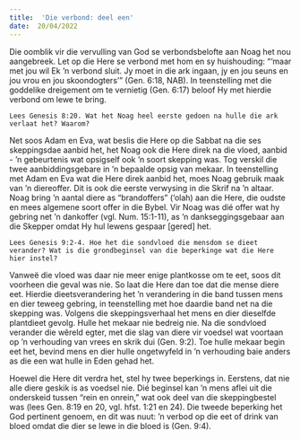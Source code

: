 ```yaml
---
title:  'Die verbond: deel een'
date:  20/04/2022
---
```


Die oomblik vir die vervulling van God se verbondsbelofte aan Noag het nou aangebreek. Let op die Here se verbond met hom en sy huishouding: “‘maar met jou wil Ek ’n verbond sluit. Jy moet in die ark ingaan, jy en jou seuns en jou vrou en jou skoondogters’” (Gen. 6:18, NAB). In teenstelling met die goddelike dreigement om te vernietig (Gen. 6:17) beloof Hy met hierdie verbond om lewe te bring.

`Lees Genesis 8:20. Wat het Noag heel eerste gedoen na hulle die ark verlaat het? Waarom?`

Net soos Adam en Eva, wat beslis die Here op die Sabbat na die ses skeppingsdae aanbid het, het Noag ook die Here direk na die vloed, aanbid - ’n gebeurtenis wat opsigself ook ’n soort skepping was.  Tog verskil die twee aanbiddingsgebare in ’n bepaalde opsig van mekaar. In teenstelling met Adam en Eva wat die Here direk aanbid het, moes Noag gebruik maak van ’n diereoffer. Dit is ook die eerste verwysing in die Skrif na ’n altaar. Noag bring ’n aantal diere as “brandoffers” (‘olah) aan die Here, die oudste en mees algemene soort offer in die Bybel. Vir Noag was dié offer wat hy gebring net ’n dankoffer (vgl. Num. 15:1-11), as ’n dankseggingsgebaar aan die Skepper omdat Hy hul lewens gespaar [gered] het.

`Lees Genesis 9:2-4. Hoe het die sondvloed die mensdom se dieet verander? Wat is die grondbeginsel van die beperkinge wat die Here hier instel?`

Vanweë die vloed was daar nie meer enige plantkosse om te eet, soos dit voorheen die geval was nie. So laat die Here dan toe dat die mense diere eet. Hierdie dieetsverandering het ’n verandering in die band tussen mens en dier teweeg gebring, in teenstelling met hoe daardie band net na die skepping was. Volgens die skeppingsverhaal het mens en dier dieselfde plantdieet gevolg. Hulle het mekaar nie bedreig nie. Na die sondvloed verander die wêreld egter, met die slag van diere vir voedsel wat voortaan op ’n verhouding van vrees en skrik dui (Gen. 9:2). Toe hulle mekaar begin eet het, bevind mens en dier hulle ongetwyfeld in ’n verhouding baie anders as die een wat hulle in Eden gehad het.

Hoewel die Here dit verdra het, stel hy twee beperkings in. Eerstens, dat nie alle diere geskik is as voedsel nie. Dié beginsel kan ’n mens aflei uit die onderskeid tussen “rein en onrein,” wat ook deel van die skeppingbestel was (lees Gen. 8:19 en 20, vgl. hfst. 1:21 en 24). Die tweede beperking het God pertinent genoem, en dit was nuut: ’n verbod op die eet of drink van bloed omdat die dier se lewe in die bloed is (Gen. 9:4).